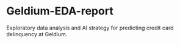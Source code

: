 # Geldium-EDA-report
Exploratory data analysis and AI strategy for predicting credit card delinquency at Geldium.
